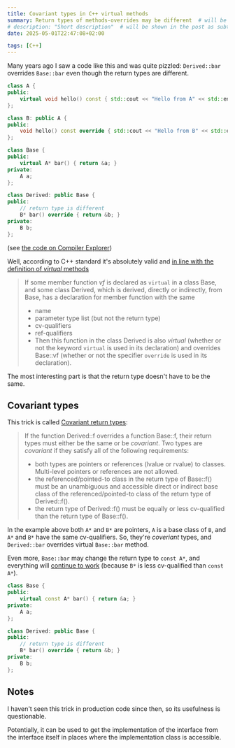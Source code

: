 ```yaml
---
title: Covariant types in C++ virtual methods
summary: Return types of methods-overrides may be different  # will be shown on a post card on the main page
# description: "Short description"  # will be shown in the post as subtitle
date: 2025-05-01T22:47:08+02:00

tags: [C++]
---
```


Many years ago I saw a code like this and was quite pizzled:
`Derived::bar` overrides `Base::bar` even though the return types are different.

```cpp
class A {
public:
    virtual void hello() const { std::cout << "Hello from A" << std::endl; }
};

class B: public A {
public:
    void hello() const override { std::cout << "Hello from B" << std::endl; }
};

class Base {
public:
    virtual A* bar() { return &a; }
private:
    A a;
};

class Derived: public Base {
public:
    // return type is different
    B* bar() override { return &b; }
private:
    B b;
};
```

(see [the code on Compiler Explorer](<https://godbolt.org/#g:!((g:!((g:!((h:codeEditor,i:(filename:'1',fontScale:14,fontUsePx:'0',j:1,lang:c%2B%2B,selection:(endColumn:12,endLineNumber:16,positionColumn:12,positionLineNumber:16,selectionStartColumn:12,selectionStartLineNumber:16,startColumn:12,startLineNumber:16),source:'%23include+%3Ciostream%3E%0A%23include+%3Cmemory%3E%0A%0Aclass+A+%7B%0Apublic:%0A++++virtual+void+hello()+const+%7B+std::cout+%3C%3C+%22Hello+from+A%22+%3C%3C+std::endl%3B+%7D%0A%7D%3B%0A%0Aclass+B:+public+A+%7B%0Apublic:%0A++++void+hello()+const+override+%7B+std::cout+%3C%3C+%22Hello+from+B%22+%3C%3C+std::endl%3B+%7D%0A%7D%3B%0A%0Aclass+Base+%7B%0Apublic:%0A++++virtual+A*+bar()+%7B+return+%26a%3B+%7D%0Aprivate:%0A++++A+a%3B%0A%7D%3B%0A%0Aclass+Derived:+public+Base+%7B%0Apublic:%0A++++B*+bar()+override+%7B+return+%26b%3B+%7D%0Aprivate:%0A++++B+b%3B%0A%7D%3B%0A%0A%0Aint+main()+%7B%0A++++Derived+d%7B%7D%3B%0A++++d.bar()-%3Ehello()%3B%0A%0A++++Base+%26b+%3D+d%3B%0A++++b.bar()-%3Ehello()%3B%0A%0A++++return+0%3B%0A%7D'),l:'5',n:'0',o:'C%2B%2B+source+%231',t:'0')),k:46.768507638072855,l:'4',n:'0',o:'',s:0,t:'0'),(g:!((g:!((h:executor,i:(argsPanelShown:'1',compilationPanelShown:'0',compiler:g142,compilerName:'',compilerOutShown:'0',execArgs:'',execStdin:'',fontScale:14,fontUsePx:'0',j:1,lang:c%2B%2B,libs:!(),options:'-std%3Dc%2B%2B17',overrides:!(),runtimeTools:!(),source:1,stdinPanelShown:'1',wrap:'1'),l:'5',n:'0',o:'Executor+x86-64+gcc+14.2+(C%2B%2B,+Editor+%231)',t:'0')),k:100,l:'4',m:45.26795895096921,n:'0',o:'',s:0,t:'0'),(g:!((h:executor,i:(argsPanelShown:'1',compilationPanelShown:'0',compiler:clang1910,compilerName:'',compilerOutShown:'0',execArgs:'',execStdin:'',fontScale:14,fontUsePx:'0',j:2,lang:c%2B%2B,libs:!(),options:'-std%3Dc%2B%2B17',overrides:!(),runtimeTools:!(),source:1,stdinPanelShown:'1',wrap:'1'),l:'5',n:'0',o:'Executor+x86-64+clang+19.1.0+(C%2B%2B,+Editor+%231)',t:'0')),header:(),k:100,l:'4',m:54.73204104903079,n:'0',o:'',s:0,t:'0')),k:53.231492361927145,l:'3',n:'0',o:'',t:'0')),l:'2',n:'0',o:'',t:'0')),version:4>))

Well, according to C++ standard it's absolutely valid and
[in line with the definition of _virtual_ methods](https://en.cppreference.com/w/cpp/language/virtual#In_detail)

> If some member function _vf_ is declared as `virtual` in a class Base, and some class Derived,
> which is derived, directly or indirectly, from Base, has a declaration for member function with the same
>
> - name
> - parameter type list (but not the return type)
> - cv-qualifiers
> - ref-qualifiers
> - Then this function in the class Derived is also _virtual_ (whether or not the keyword `virtual` is used in its declaration) and
>   overrides Base::vf (whether or not the specifier `override` is used in its declaration).

The most interesting part is that the return type doesn't have to be the same.

## Covariant types

This trick is called [Covariant return types](https://en.cppreference.com/w/cpp/language/virtual#Covariant_return_types):

> If the function Derived::f overrides a function Base::f, their return types must either be the same or be _covariant_.
> Two types are _covariant_ if they satisfy all of the following requirements:
>
> - both types are pointers or references (lvalue or rvalue) to classes. Multi-level pointers or references are not allowed.
> - the referenced/pointed-to class in the return type of Base::f() must be an unambiguous and
>   accessible direct or indirect base class of the referenced/pointed-to class of the return type of Derived::f().
> - the return type of Derived::f() must be equally or less cv-qualified than the return type of Base::f().

In the example above both `A*` and `B*` are pointers, `A` is a base class of `B`, and `A*` and `B*` have the same cv-qualifiers.
So, they're _coveriant_ types, and `Derived::bar` overrides virtual `Base::bar` method.

Even more, `Base::bar` may change the return type to `const A*`, and everything will
[continue to work](<https://godbolt.org/#g:!((g:!((g:!((h:codeEditor,i:(filename:'1',fontScale:14,fontUsePx:'0',j:1,lang:c%2B%2B,selection:(endColumn:1,endLineNumber:28,positionColumn:1,positionLineNumber:28,selectionStartColumn:1,selectionStartLineNumber:28,startColumn:1,startLineNumber:28),source:'%23include+%3Ciostream%3E%0A%23include+%3Cmemory%3E%0A%0Aclass+A+%7B%0Apublic:%0A++++virtual+void+hello()+const+%7B+std::cout+%3C%3C+%22Hello+from+A%22+%3C%3C+std::endl%3B+%7D%0A%7D%3B%0A%0Aclass+B:+public+A+%7B%0Apublic:%0A++++void+hello()+const+override+%7B+std::cout+%3C%3C+%22Hello+from+B%22+%3C%3C+std::endl%3B+%7D%0A%7D%3B%0A%0Aclass+Base+%7B%0Apublic:%0A++++virtual+const+A*+bar()+%7B+return+%26a%3B+%7D%0Aprivate:%0A++++A+a%3B%0A%7D%3B%0A%0Aclass+Derived:+public+Base+%7B%0Apublic:%0A++++B*+bar()+override+%7B+return+%26b%3B+%7D%0Aprivate:%0A++++B+b%3B%0A%7D%3B%0A%0A%0Aint+main()+%7B%0A++++Derived+d%7B%7D%3B%0A++++d.bar()-%3Ehello()%3B%0A%0A++++Base+%26b+%3D+d%3B%0A++++b.bar()-%3Ehello()%3B%0A%0A++++return+0%3B%0A%7D'),l:'5',n:'0',o:'C%2B%2B+source+%231',t:'0')),k:46.768507638072855,l:'4',n:'0',o:'',s:0,t:'0'),(g:!((g:!((h:executor,i:(argsPanelShown:'1',compilationPanelShown:'0',compiler:g142,compilerName:'',compilerOutShown:'0',execArgs:'',execStdin:'',fontScale:14,fontUsePx:'0',j:1,lang:c%2B%2B,libs:!(),options:'-std%3Dc%2B%2B17',overrides:!(),runtimeTools:!(),source:1,stdinPanelShown:'1',wrap:'1'),l:'5',n:'0',o:'Executor+x86-64+gcc+14.2+(C%2B%2B,+Editor+%231)',t:'0')),k:100,l:'4',m:45.26795895096921,n:'0',o:'',s:0,t:'0'),(g:!((h:executor,i:(argsPanelShown:'1',compilationPanelShown:'0',compiler:clang1910,compilerName:'',compilerOutShown:'0',execArgs:'',execStdin:'',fontScale:14,fontUsePx:'0',j:2,lang:c%2B%2B,libs:!(),options:'-std%3Dc%2B%2B17',overrides:!(),runtimeTools:!(),source:1,stdinPanelShown:'1',wrap:'1'),l:'5',n:'0',o:'Executor+x86-64+clang+19.1.0+(C%2B%2B,+Editor+%231)',t:'0')),header:(),k:100,l:'4',m:54.73204104903079,n:'0',o:'',s:0,t:'0')),k:53.231492361927145,l:'3',n:'0',o:'',t:'0')),l:'2',n:'0',o:'',t:'0')),version:4>)
(because `B*` is less cv-qualified than `const A*`).

```cpp
class Base {
public:
    virtual const A* bar() { return &a; }
private:
    A a;
};

class Derived: public Base {
public:
    // return type is different
    B* bar() override { return &b; }
private:
    B b;
};
```

## Notes

I haven't seen this trick in production code since then, so its usefulness is questionable.

Potentially, it can be used to get the implementation of the interface from the interface itself
in places where the implementation class is accessible.
